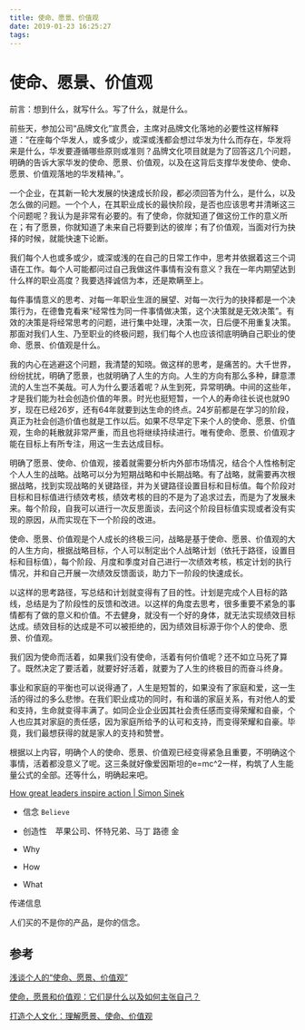 ```yaml
---
title: 使命、愿景、价值观
date: 2019-01-23 16:25:27
tags:
---
```


# 使命、愿景、价值观

前言：想到什么，就写什么。写了什么，就是什么。

前些天，参加公司“品牌文化”宣贯会，主席对品牌文化落地的必要性这样解释道：“在座每个华发人，或多或少，或深或浅都会想过华发为什么而存在，华发将来是什么，华发要遵循哪些原则或准则？品牌文化项目就是为了回答这几个问题，明确的告诉大家华发的使命、愿景、价值观，以及在这背后支撑华发使命、使命、愿景、价值观落地的华发精神。”。

一个企业，在其新一轮大发展的快速成长阶段，都必须回答为什么，是什么，以及怎么做的问题。一个个人，在其职业成长的最快阶段，是否也应该思考并清晰这三个问题呢？我认为是非常有必要的。有了使命，你就知道了做这份工作的意义所在；有了愿景，你就知道了未来自己将要到达的彼岸；有了价值观，当面对行为抉择的时候，就能快速下论断。

我们每个人也或多或少，或深或浅的在自己的日常工作中，思考并依据着这三个词语在工作。每个人可能都问过自己我做这件事情有没有意义？我在一年内期望达到什么样的职业高度？我要选择诚信为本，还是欺瞒至上。

每件事情意义的思考、对每一年职业生涯的展望、对每一次行为的抉择都是一个决策行为，在德鲁克看来“经常性为同一件事情做决策，这个决策就是无效决策”。有效的决策是将经常思考的问题，进行集中处理，决策一次，日后便不用重复决策。那面对我们人生、乃至职业的终极问题，我们每个人也应该彻底明确自己职业的使命、愿景、价值观是什么。

我的内心在逃避这个问题，我清楚的知晓。做这样的思考，是痛苦的。大千世界，纷纷扰扰，明确了愿景，也就明确了人生的方向。人生的方向有那么多种，肆意漂流的人生岂不美哉。可人为什么要活着呢？从生到死，异常明确。中间的这些年，才是我们能为社会创造价值的年景。时光也挺短暂，一个人的寿命往长说也就90岁，现在已经26岁，还有64年就要到达生命的终点。24岁前都是在学习的阶段，真正为社会创造价值也就是工作以后。如果不尽早定下来个人的使命、愿景、价值观，生命的耗散就非常严重，而且也将继续持续进行。唯有使命、愿景、价值观才能在目标上有所专注，用这一生去达成目标。

明确了愿景、使命、价值观，接着就需要分析内外部市场情况，结合个人性格制定个人人生的战略。战略可以分为短期战略和中长期战略。有了战略，就需要再次根据战略，找到实现战略的关键路径，并为关键路径设置目标和目标值。每个阶段对目标和目标值进行绩效考核，绩效考核的目的不是为了追求过去，而是为了发展未来。每个阶段，自我可以进行一次反思面谈，去问这个阶段目标值实现或者没有实现的原因，从而实现在下一个阶段的改进。

使命、愿景、价值观是个人成长的终极三问，战略是基于使命、愿景、价值观的大的人生方向，根据战略目标，个人可以制定出个人战略计划（依托于路径，设置目标和目标值），每个阶段、月度和季度对自己进行一次绩效考核，核定计划的执行情况，并和自己开展一次绩效反馈面谈，助力下一阶段的快速成长。

以这样的思考路径，写总结和计划就变得有了目的性。计划是完成个人目标的路线，总结是为了阶段性的反馈和改进。以这样的角度去思考，很多重要不紧急的事情都有了做的意义和价值。不去健身，就没有一个好的身体，就无法实现绩效目标达成。绩效目标的达成是不可以被拒绝的，因为绩效目标源于你个人的使命、愿景、价值观。

我们因为使命而活着，如果我们没有使命，活着有何价值呢？还不如立马死了算了。既然决定了要活着，就要好好活着，就要为了人生的终极目的而奋斗终身。

事业和家庭的平衡也可以说得通了，人生是短暂的，如果没有了家庭和爱，这一生活的得过的多么悲惨。在我们职业成功的同时，有和谐的家庭关系，有对他人的爱和支持，生命就变得丰满了。如同企业企业因其社会责任感而变得荣耀和自豪，个人也应其对家庭的责任感，因为家庭所给予的认可和支持，而变得荣耀和自豪。毕竟，我们最想获得的就是家人的支持和赞誉。

根据以上内容，明确个人的使命、愿景、价值观已经变得紧急且重要，不明确这个事情，活着都没意义了呢。这三条就好像爱因斯坦的e=mc^2一样，构筑了人生能量公式的全部。还等什么，明确起来吧。



[How great leaders inspire action | Simon Sinek](https://www.youtube.com/watch?v=qp0HIF3SfI4)

- 信念 `Believe`
- 创造性 ` ` 苹果公司、怀特兄弟、马丁 路德 金



- Why
- How
- What

传递信息

人们买的不是你的产品，是你的信念。

## 参考

[浅谈个人的“使命、愿景、价值观”](https://www.jianshu.com/p/94b8149378d4)

[使命，愿景和价值观：它们是什么以及如何主张自己？](https://blog.luz.vc/zh-CN/%E4%BB%80%E4%B9%88%E5%92%8C/%E4%BD%BF%E5%91%BD%E6%84%BF%E6%99%AF%E5%92%8C%E4%BB%B7%E5%80%BC%E8%A7%82/)

[打造个人文化：理解愿景、使命、价值观](http://detian.me/2017/02/04/understanding-vision-mission-values/)
